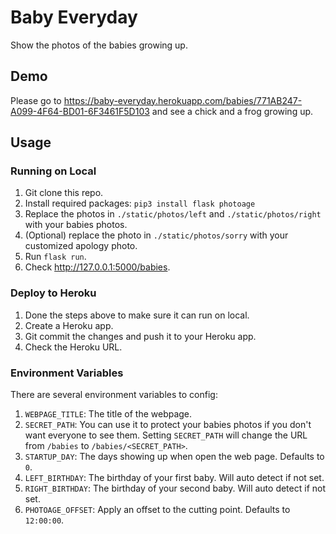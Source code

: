 # Baby Everyday

Show the photos of the babies growing up.

## Demo

Please go to <https://baby-everyday.herokuapp.com/babies/771AB247-A099-4F64-BD01-6F3461F5D103> and see a chick and a frog growing up.


## Usage


### Running on Local

1. Git clone this repo.
1. Install required packages: `pip3 install flask photoage`
1. Replace the photos in `./static/photos/left` and `./static/photos/right` with your babies photos.
1. (Optional) replace the photo in `./static/photos/sorry` with your customized apology photo.
1. Run `flask run`.
1. Check <http://127.0.0.1:5000/babies>.


### Deploy to Heroku

1. Done the steps above to make sure it can run on local.
1. Create a Heroku app.
1. Git commit the changes and push it to your Heroku app.
1. Check the Heroku URL.


### Environment Variables

There are several environment variables to config:

1. `WEBPAGE_TITLE`: The title of the webpage.
1. `SECRET_PATH`: You can use it to protect your babies photos if you don't want everyone to see them. Setting `SECRET_PATH` will change the URL from `/babies` to `/babies/<SECRET_PATH>`.
1. `STARTUP_DAY`: The days showing up when open the web page. Defaults to `0`.
1. `LEFT_BIRTHDAY`: The birthday of your first baby. Will auto detect if not set.
1. `RIGHT_BIRTHDAY`: The birthday of your second baby. Will auto detect if not set.
1. `PHOTOAGE_OFFSET`: Apply an offset to the cutting point. Defaults to `12:00:00`.
